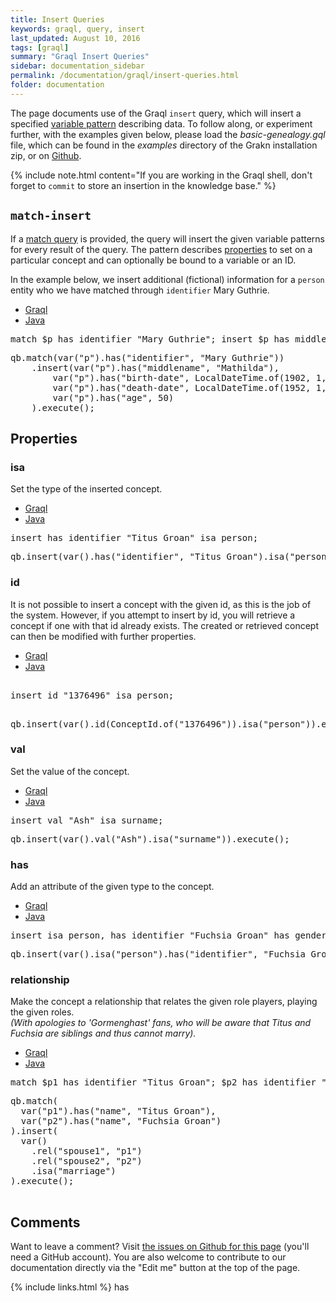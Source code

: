 ```yaml
---
title: Insert Queries
keywords: graql, query, insert
last_updated: August 10, 2016
tags: [graql]
summary: "Graql Insert Queries"
sidebar: documentation_sidebar
permalink: /documentation/graql/insert-queries.html
folder: documentation
---
```


The page documents use of the Graql `insert` query, which will insert a specified [variable pattern](#variable-patterns)
describing data. To follow along, or experiment further, with the examples given below, please
load the *basic-genealogy.gql* file, which can be found in the *examples* directory of the Grakn installation zip, or on
[Github](https://github.com/graknlabs/grakn/blob/master/grakn-dist/src/examples/basic-genealogy.gql).

{% include note.html content="If you are working in the Graql shell, don't forget to `commit` to store an insertion in
the knowledge base." %}


## `match-insert`

If a [match query](match-queries.html) is provided, the query will insert the given variable patterns for every result of the query.
The pattern describes [properties](#properties) to set on a particular concept and can optionally be bound to a variable or an ID.

In the example below, we insert additional (fictional) information for a `person` entity who we have matched through `identifier` Mary Guthrie.

<ul id="profileTabs" class="nav nav-tabs">
    <li class="active"><a href="#shell1" data-toggle="tab">Graql</a></li>
    <li><a href="#java1" data-toggle="tab">Java</a></li>
</ul>

<div class="tab-content">
<div role="tabpanel" class="tab-pane active" id="shell1">
<pre>
match $p has identifier "Mary Guthrie"; insert $p has middlename "Mathilda"; $p has birth-date "1902-01-01"; $p has death-date "1952-01-01"; $p has age 50;
</pre>
</div>
<div role="tabpanel" class="tab-pane" id="java1">
<pre>
qb.match(var("p").has("identifier", "Mary Guthrie"))
    .insert(var("p").has("middlename", "Mathilda"), 
        var("p").has("birth-date", LocalDateTime.of(1902, 1, 1, 0, 0, 0).toString()),
        var("p").has("death-date", LocalDateTime.of(1952, 1, 1, 0, 0, 0).toString()),
        var("p").has("age", 50)
    ).execute();
</pre>
</div> <!-- tab-pane -->
</div> <!-- tab-content -->


## Properties

### isa

Set the type of the inserted concept.

<ul id="profileTabs" class="nav nav-tabs">
    <li class="active"><a href="#shell2" data-toggle="tab">Graql</a></li>
    <li><a href="#java2" data-toggle="tab">Java</a></li>
</ul>

<div class="tab-content">
<div role="tabpanel" class="tab-pane active" id="shell2">
<pre>
insert has identifier "Titus Groan" isa person;
</pre>
</div>
<div role="tabpanel" class="tab-pane" id="java2">
<pre>
qb.insert(var().has("identifier", "Titus Groan").isa("person")).execute();
</pre>
</div> <!-- tab-pane -->
</div> <!-- tab-content -->


### id

It is not possible to insert a concept with the given id, as this is the job of the system. However, if you attempt to insert by id, you will retrieve a concept if one with that id already exists. The created or retrieved concept can then be modified with further properties.

<ul id="profileTabs" class="nav nav-tabs">
    <li class="active"><a href="#shell3" data-toggle="tab">Graql</a></li>
    <li><a href="#java3" data-toggle="tab">Java</a></li>
</ul>

<div class="tab-content">
<div role="tabpanel" class="tab-pane active" id="shell3">
<pre>
<!--test-ignore-->
insert id "1376496" isa person;
</pre>
</div>
<div role="tabpanel" class="tab-pane" id="java3">
<pre>
<!--test-ignore-->
qb.insert(var().id(ConceptId.of("1376496")).isa("person")).execute();
</pre>
</div> <!-- tab-pane -->
</div> <!-- tab-content -->


### val

Set the value of the concept.
<ul id="profileTabs" class="nav nav-tabs">
    <li class="active"><a href="#shell4" data-toggle="tab">Graql</a></li>
    <li><a href="#java4" data-toggle="tab">Java</a></li>
</ul>

<div class="tab-content">
<div role="tabpanel" class="tab-pane active" id="shell4">
<pre>
insert val "Ash" isa surname;
</pre>
</div>
<div role="tabpanel" class="tab-pane" id="java4">
<pre>
qb.insert(var().val("Ash").isa("surname")).execute();
</pre>
</div> <!-- tab-pane -->
</div> <!-- tab-content -->

### has

Add an attribute of the given type to the concept.

<ul id="profileTabs" class="nav nav-tabs">
    <li class="active"><a href="#shell5" data-toggle="tab">Graql</a></li>
    <li><a href="#java5" data-toggle="tab">Java</a></li>
</ul>

<div class="tab-content">
<div role="tabpanel" class="tab-pane active" id="shell5">
<pre>
insert isa person, has identifier "Fuchsia Groan" has gender "female";
</pre>
</div>
<div role="tabpanel" class="tab-pane" id="java5">
<pre>
qb.insert(var().isa("person").has("identifier", "Fuchsia Groan").has("gender", "female")).execute();
</pre>
</div> <!-- tab-pane -->
</div> <!-- tab-content -->

### relationship

Make the concept a relationship that relates the given role players, playing the given roles.   
*(With apologies to 'Gormenghast' fans, who will be aware that Titus and Fuchsia are siblings and thus cannot marry).*

<ul id="profileTabs" class="nav nav-tabs">
    <li class="active"><a href="#shell7" data-toggle="tab">Graql</a></li>
    <li><a href="#java7" data-toggle="tab">Java</a></li>
</ul>

<div class="tab-content">
<div role="tabpanel" class="tab-pane active" id="shell7">
<pre>
match $p1 has identifier "Titus Groan"; $p2 has identifier "Fuchsia Groan"; insert (spouse1: $p1, spouse2: $p2) isa marriage;
</pre>
</div>
<div role="tabpanel" class="tab-pane" id="java7">
<pre>
qb.match(
  var("p1").has("name", "Titus Groan"),
  var("p2").has("name", "Fuchsia Groan")
).insert(
  var()
    .rel("spouse1", "p1")
    .rel("spouse2", "p2")
    .isa("marriage")
).execute();

</pre>
</div> <!-- tab-pane -->
</div> <!-- tab-content -->


## Comments
Want to leave a comment? Visit <a href="https://github.com/graknlabs/docs/issues/42" target="_blank">the issues on Github for this page</a> (you'll need a GitHub account). You are also welcome to contribute to our documentation directly via the "Edit me" button at the top of the page.


{% include links.html %}
has
